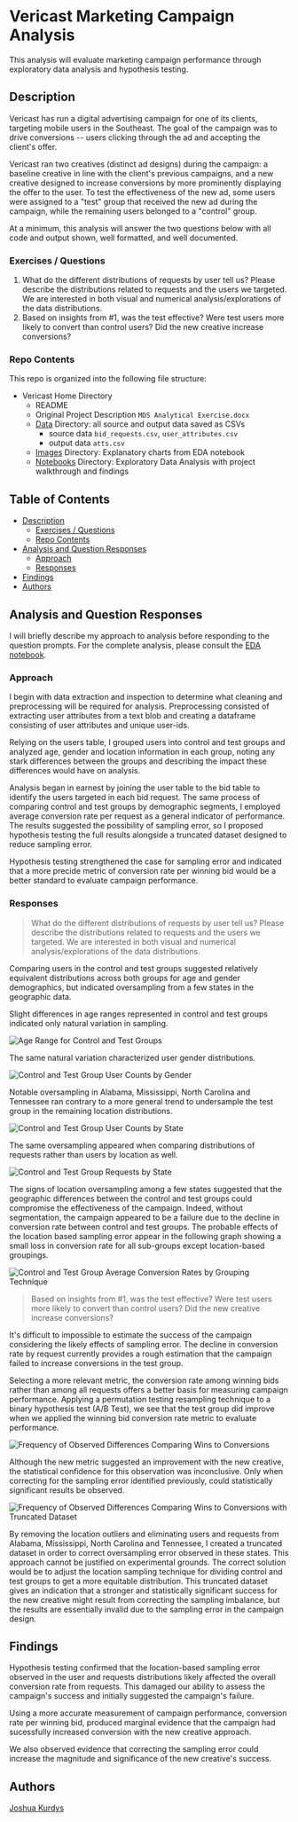 # Vericast Marketing Campaign Analysis

This analysis will evaluate marketing campaign performance through exploratory data analysis and hypothesis testing.

## Description

Vericast has run a digital advertising campaign for one of its clients, targeting mobile users in the Southeast. The goal of the campaign was to drive conversions -- users clicking through the ad and accepting the client's offer.

Vericast ran two creatives (distinct ad designs) during the campaign: a baseline creative in line with the client's previous campaigns, and a new creative designed to increase conversions by more prominently displaying the offer to the user.  To test the effectiveness of the new ad, some users were assigned to a "test" group that received the new ad during the campaign, while the remaining users belonged to a "control" group.

At a minimum, this analysis will answer the two questions below with all code and output shown, well formatted, and well documented.

### Exercises / Questions
1. What do the different distributions of requests by user tell us?
Please describe the distributions related to requests and the users we targeted. We are interested in both visual and numerical analysis/explorations of the data distributions.
2.	Based on insights from #1, was the test effective? Were test users more likely to convert than control users? Did the new creative increase conversions?

### Repo Contents

This repo is organized into the following file structure:

* Vericast Home Directory
    * README
    * Original Project Description `MDS Analytical Exercise.docx`
    * [Data](https://github.com/jkurdys/Vericast/tree/main/data) Directory: all source and output data saved as CSVs
        * source data `bid_requests.csv`, `user_attributes.csv`
        * output data `atts.csv`
    * [Images](https://github.com/jkurdys/Vericast/tree/main/images) Directory: Explanatory charts from EDA notebook
    * [Notebooks](https://github.com/jkurdys/Vericast/tree/main/notebooks) Directory: Exploratory Data Analysis with project walkthrough and findings

## Table of Contents
* [Description](#description)
    * [Exercises / Questions](#exercises--questions)
    * [Repo Contents](#repo-contents)
* [Analysis and Question Responses](#analysis-and-question-responses)
    * [Approach](#approach)
    * [Responses](#responses)
* [Findings](#Findings)
* [Authors](#authors)

## Analysis and Question Responses
I will briefly describe my approach to analysis before responding to the question prompts. For the complete analysis, please consult the [EDA notebook](https://github.com/jkurdys/Vericast/blob/main/notebooks/EDA.ipynb).

### Approach

I begin with data extraction and inspection to determine what cleaning and preprocessing will be required for analysis. Preprocessing consisted of extracting user attributes from a text blob and creating a dataframe consisting of user attributes and unique user-ids.

Relying on the users table, I grouped users into control and test groups and analyzed age, gender and location information in each group, noting any stark differences between the groups and describing the impact these differences would have on analysis.

Analysis began in earnest by joining the user table to the bid table to identify the users targeted in each bid request. The same process of comparing control and test groups by demographic segments, I employed average conversion rate per request as a general indicator of performance. The results suggested the possibility of sampling error, so I proposed hypothesis testing the full results alongside a truncated dataset designed to reduce sampling error.

Hypothesis testing strengthened the case for sampling error and indicated that a more precide metric of conversion rate per winning bid would be a better standard to evaluate campaign performance.

### Responses

>What do the different distributions of requests by user tell us?
Please describe the distributions related to requests and the users we targeted. We are interested in both visual and numerical analysis/explorations of the data distributions.

Comparing users in the control and test groups suggested relatively equivalent distributions across both groups for age and gender demographics, but indicated oversampling from a few states in the geographic data.

Slight differences in age ranges represented in control and test groups indicated only natural variation in sampling.

![Age Range for Control and Test Groups](images/Age_Range_for_Control_and_Test_Groups.png)

The same natural variation characterized user gender distributions.

![Control and Test Group User Counts by Gender](images/Control_and_Test_Group_User_Counts_by_Gender.png)

Notable oversampling in Alabama, Mississippi, North Carolina and Tennessee ran contrary to a more general trend to undersample the test group in the remaining location distributions.

![Control and Test Group User Counts by State](images/Control_and_Test_Group_User_Counts_by_State.png)

The same oversampling appeared when comparing distributions of requests rather than users by location as well.

![Control and Test Group Requests by State](images/Control_and_Test_Group_Requests_by_State.png)

The signs of location oversampling among a few states suggested that the geographic differences between the control and test groups could compromise the effectiveness of the campaign. Indeed, without segmentation, the campaign appeared to be a failure due to the decline in conversion rate between control and test groups. The probable effects of the location based sampling error appear in the following graph showing a small loss in conversion rate for all sub-groups except location-based groupings.

![Control and Test Group Average Conversion Rates by Grouping Technique](images/Control_and_Test_Group_Average_Conversion_Rates_by_Grouping_Technique.png)

>Based on insights from #1, was the test effective? Were test users more likely to convert than control users? Did the new creative increase conversions?

It's difficult to impossible to estimate the success of the campaign considering the likely effects of sampling error. The decline in conversion rate by request currently provides a rough estimation that the campaign failed to increase conversions in the test group.

Selecting a more relevant metric, the conversion rate among winning bids rather than among all requests offers a better basis for measuring campaign performance. Applying a permutation testing resampling technique to a binary hypothesis test (A/B Test), we see that the test group did improve when we applied the winning bid conversion rate metric to evaluate performance.

![Frequency of Observed Differences Comparing Wins to Conversions](images/Frequency_of_Observed_Differences_Comparing_Wins_to_Conversions.png)

Although the new metric suggested an improvement with the new creative, the statistical confidence for this observation was inconclusive. Only when correcting for the sampling error identified previously, could statistically significant results be observed.

![Frequency of Observed Differences Comparing Wins to Conversions with Truncated Dataset](images/Frequency_of_Observed_Differences_Comparing_Wins_to_Conversions_with_Truncated_Dataset.png)

By removing the location outliers and eliminating users and requests from Alabama, Mississippi, North Carolina and Tennessee, I created a truncated dataset in order to correct oversampling error observed in these states. This approach cannot be justified on experimental grounds. The correct solution would be to adjust the location sampling technique for dividing control and test groups to get a more equitable distribution. This truncated dataset gives an indication that a stronger and statistically significant success for the new creative might result from correcting the sampling imbalance, but the results are essentially invalid due to the sampling error in the campaign design.

## Findings
Hypothesis testing confirmed that the location-based sampling error observed in the user and requests distributions likely affected the overall conversion rate from requests. This damaged our ability to assess the campaign's success and initially suggested the campaign's failure.

Using a more accurate measurement of campaign performance, conversion rate per winning bid, produced marginal evidence that the campaign had sucessfully increased conversion with the new creative approach.

We also observed evidence that correcting the sampling error could increase the magnitude and significance of the new creative's success.
<!-- ## Getting Started

### Dependencies

* Describe any prerequisites, libraries, OS version, etc., needed before installing program.
* ex. Windows 10

### Installing

* How/where to download your program
* Any modifications needed to be made to files/folders

### Executing program

* How to run the program
* Step-by-step bullets
```
code blocks for commands
```

## Help

Any advise for common problems or issues.
```
command to run if program contains helper info
``` -->

## Authors

[Joshua Kurdys](https://www.linkedin.com/in/joshua-kurdys/)

<!-- ## Version History

* 0.2
    * Various bug fixes and optimizations
    * See [commit change]() or See [release history]()
* 0.1
    * Initial Release

## License

This project is licensed under the [NAME HERE] License - see the LICENSE.md file for details

## Acknowledgments

Inspiration, code snippets, etc.
* [awesome-readme](https://github.com/matiassingers/awesome-readme)
* [PurpleBooth](https://gist.github.com/PurpleBooth/109311bb0361f32d87a2)
* [dbader](https://github.com/dbader/readme-template)
* [zenorocha](https://gist.github.com/zenorocha/4526327)
* [fvcproductions](https://gist.github.com/fvcproductions/1bfc2d4aecb01a834b46) -->